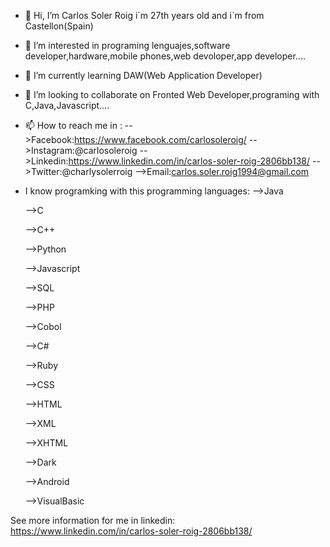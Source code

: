 - 👋 Hi, I’m Carlos Soler Roig i´m 27th years old and i´m from Castellon(Spain)
- 👀 I’m interested in programing lenguajes,software developer,hardware,mobile phones,web devoloper,app developer....
- 🌱 I’m currently learning DAW(Web Application Developer)
- 💞️ I’m looking to collaborate on Fronted Web Developer,programing with C,Java,Javascript.... 
- 📫 How to reach me in :
      -->Facebook:https://www.facebook.com/carlosoleroig/
      -->Instagram:@carlosoleroig
      -->Linkedin:https://www.linkedin.com/in/carlos-soler-roig-2806bb138/
      -->Twitter:@charlysolerroig
      -->Email:carlos.soler.roig1994@gmail.com
- I know programking with this programming languages:
    -->Java
    
    -->C
    
    -->C++
    
    -->Python
    
    -->Javascript
    
    -->SQL
    
    -->PHP
    
    -->Cobol
    
    -->C#
    
    -->Ruby
    
    -->CSS
    
    -->HTML
    
    -->XML
    
    -->XHTML
    
    -->Dark
    
    -->Android
    
    -->VisualBasic
    
See more information for me in linkedin: https://www.linkedin.com/in/carlos-soler-roig-2806bb138/<!---
Preda7or0fSouls/Preda7or0fSouls is a ✨ special ✨ repository because its `README.md` (this file) appears on your GitHub profile.
You can click the Preview link to take a look at your changes.
--->
